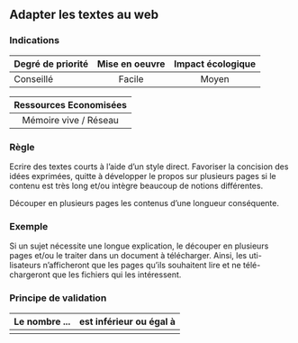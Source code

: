 ## Adapter les textes au web
### Indications
| Degré de priorité |      Mise en oeuvre       |  Impact écologique    | 
|-------------------|:-------------------------:|:---------------------:|
| Conseillé         |  Facile                   |    Moyen              | 


|Ressources Economisées                                      |
|:----------------------------------------------------------:|
| Mémoire vive / Réseau  |

### Règle
Ecrire des textes courts à l’aide d’un style direct. Favoriser la concision des idées exprimées, quitte à développer le propos sur plusieurs pages si le contenu est très long et/ou intègre beaucoup de notions différentes.

Découper en plusieurs pages les contenus d’une longueur conséquente.

### Exemple
Si un sujet nécessite une longue explication, le découper en plusieurs pages et/ou le traiter dans un document à télécharger. Ainsi, les uti- lisateurs n’afficheront que les pages qu’ils souhaitent lire et ne télé- chargeront que les fichiers qui les intéressent.

### Principe de validation

| Le nombre ...     | est inférieur ou égal à   |  
|-------------------|:-------------------------:|
|   |   |
